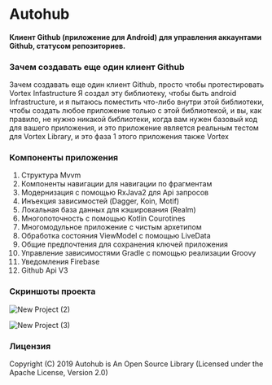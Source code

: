 # Autohub
#### Клиент Github (приложение для Android) для управления аккаунтами Github, статусом репозиториев.

### Зачем создавать еще один клиент Github
Зачем создавать еще один клиент Github, просто чтобы протестировать Vortex Infastructure Я создал эту библиотеку, чтобы быть android Infrastructure, и я пытаюсь поместить что-либо внутри этой библиотеки, чтобы создать любое приложение только с этой библиотекой, и вы, как правило, не нужно никакой библиотеки, когда вам нужен базовый код для вашего приложения, и это приложение является реальным тестом для Vortex Library, и это фаза 1 этого приложения также Vortex


### Компоненты приложения

1. Структура Mvvm
2. Компоненты навигации для навигации по фрагментам
3. Модернизация с помощью RxJava2 для Api запросов
4. Инъекция зависимостей (Dagger, Koin, Motif)
5. Локальная база данных для кэширования (Realm)
6. Многопоточность с помощью Kotlin Courotines
7. Многомодульное приложение с чистым архетипом
8. Обработка состояния ViewModel с помощью LiveData
9. Общие предпочтения для сохранения ключей приложения
10. Управление зависимостями Gradle с помощью реализации Groovy
11. Уведомления Firebase
12. Github Api V3

### Скриншоты проекта

![New Project (2)](https://user-images.githubusercontent.com/29167110/77693737-bfb54580-6fa0-11ea-95fc-bdeb8be6af0d.png)

![New Project (3)](https://user-images.githubusercontent.com/29167110/77693772-ccd23480-6fa0-11ea-8b1f-e4f4d5025f8f.png)


### Лицензия

Copyright (C) 2019 Autohub is An Open Source Library (Licensed under the Apache License, Version 2.0)

